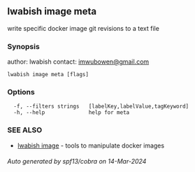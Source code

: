 ## lwabish image meta

write specific docker image git revisions to a text file

### Synopsis

author: lwabish 
contact: imwubowen@gmail.com

```
lwabish image meta [flags]
```

### Options

```
  -f, --filters strings   [labelKey,labelValue,tagKeyword]
  -h, --help              help for meta
```

### SEE ALSO

* [lwabish image](lwabish_image.md)	 - tools to manipulate docker images

###### Auto generated by spf13/cobra on 14-Mar-2024
